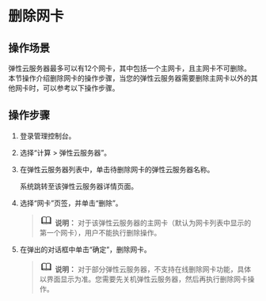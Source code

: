 # 删除网卡<a name="ecs_03_0503"></a>

## 操作场景<a name="section165134053512"></a>

弹性云服务器最多可以有12个网卡，其中包括一个主网卡，且主网卡不可删除。本节操作介绍删除网卡的操作步骤，当您的弹性云服务器需要删除主网卡以外的其他网卡时，可以参考以下操作步骤。

## 操作步骤<a name="section226511133385"></a>

1.  登录管理控制台。
2.  选择“计算 \> 弹性云服务器”。
3.  在弹性云服务器列表中，单击待删除网卡的弹性云服务器名称。

    系统跳转至该弹性云服务器详情页面。

4.  选择“网卡”页签，并单击“删除”。

    >![](public_sys-resources/icon-note.gif) **说明：** 
    >对于该弹性云服务器的主网卡（默认为网卡列表中显示的第一个网卡），用户不能执行删除操作。

5.  在弹出的对话框中单击“确定”，删除网卡。

    >![](public_sys-resources/icon-note.gif) **说明：** 
    >对于部分弹性云服务器，不支持在线删除网卡功能，具体以界面显示为准。您需要先关机弹性云服务器，然后再执行删除网卡操作。



